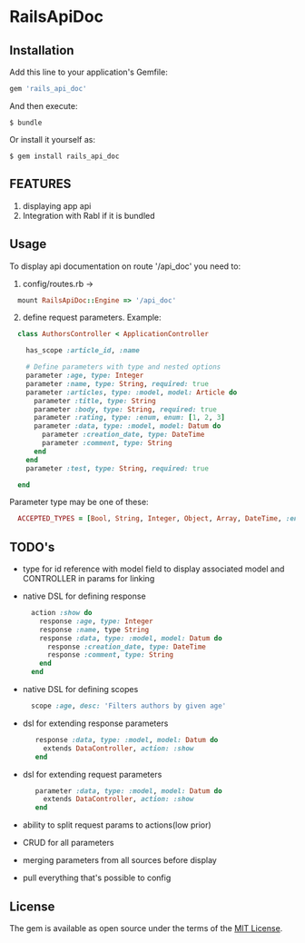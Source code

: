 
# RailsApiDoc

## Installation

Add this line to your application's Gemfile:

```ruby
gem 'rails_api_doc'
```

And then execute:

    $ bundle

Or install it yourself as:

    $ gem install rails_api_doc

## FEATURES

1) displaying app api
2) Integration with Rabl if it is bundled

## Usage

To display api documentation on route '/api_doc' you need to:

1. config/routes.rb ->
  ```ruby
    mount RailsApiDoc::Engine => '/api_doc'
  ```

2. define request parameters. Example:
  ```ruby
    class AuthorsController < ApplicationController

      has_scope :article_id, :name

      # Define parameters with type and nested options
      parameter :age, type: Integer
      parameter :name, type: String, required: true
      parameter :articles, type: :model, model: Article do
        parameter :title, type: String
        parameter :body, type: String, required: true
        parameter :rating, type: :enum, enum: [1, 2, 3]
        parameter :data, type: :model, model: Datum do
          parameter :creation_date, type: DateTime
          parameter :comment, type: String
        end
      end
      parameter :test, type: String, required: true

    end
  ```

Parameter type may be one of these:

  ```ruby
    ACCEPTED_TYPES = [Bool, String, Integer, Object, Array, DateTime, :enum, :model].freeze
  ```

## TODO's
+ type for id reference with model field to display associated model and CONTROLLER in params for linking

+ native DSL for defining response
  ```ruby
    action :show do
      response :age, type: Integer
      response :name, type String
      response :data, type: :model, model: Datum do
        response :creation_date, type: DateTime
        response :comment, type: String
      end
    end
  ```
+ native DSL for defining scopes
  ```ruby
    scope :age, desc: 'Filters authors by given age'
  ```
+ dsl for extending response parameters
   ```ruby
      response :data, type: :model, model: Datum do
        extends DataController, action: :show
      end
   ```
+ dsl for extending request parameters
   ```ruby
      parameter :data, type: :model, model: Datum do
        extends DataController, action: :show
      end
   ```
+ ability to split request params to actions(low prior)
+ CRUD for all parameters
+ merging parameters from all sources before display
+ pull everything that's possible to config
## License

The gem is available as open source under the terms of the [MIT License](http://opensource.org/licenses/MIT).
